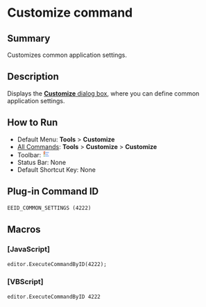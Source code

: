 # Customize command

## Summary

Customizes common application settings.

## Description

Displays the [**Customize** dialog box](../../dlg/customize/index),
where you can define common application settings.

## How to Run

- Default Menu: **Tools** \> **Customize**
- [All Commands](all_commands): **Tools** >
**Customize** \> **Customize**
- Toolbar: ![](../../images/commonsettings.png)
- Status Bar: None
- Default Shortcut Key: None

## Plug-in Command ID

```
EEID_COMMON_SETTINGS (4222)
```

## Macros

### \[JavaScript\]

```
editor.ExecuteCommandByID(4222);
```

### \[VBScript\]

```
editor.ExecuteCommandByID 4222
```

